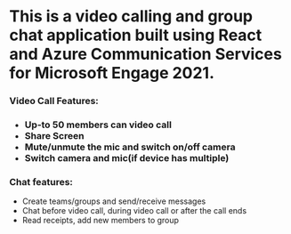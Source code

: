 # This is a video calling and group chat application built using React and Azure Communication Services for Microsoft Engage 2021. 
<h3>Video Call Features:<h3>
  <ul>
  <li>Up-to 50 members can video call</li>
  <li>Share Screen</li>
  <li>Mute/unmute the mic and switch on/off camera</li>
   <li>Switch camera and mic(if device has multiple)</li>
  </ul>
<h3>Chat features:</h3>
  <ul>
  <li>Create teams/groups and send/receive messages</li>
  <li>Chat before video call, during video call or after the call ends</li>
  <li>Read receipts, add new members to group</li>  
  </ul>


